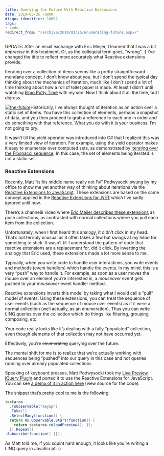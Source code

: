 ```yaml
---
title: Querying the Future With Reactive Extensions
date: 2010-03-26 -0800
disqus_identifier: 18692
tags:
- code
redirect_from: "/archive/2010/03/25/enumerating-future.aspx/"
---
```


UPDATE: After an email exchange with Eric Meijer, I learned that I was a
bit *imprecise* in this treatment. Or, as the colloquial term goes,
“wrong”. :) I’ve changed the title to reflect more accurately what
Reactive extensions provide.

Iterating over a collection of items seems like a pretty straightforward
mundane concept. I don’t know about you, but I don’t spend the typical
day thinking about the mechanics of iteration, much like I don’t spend a
lot of time thinking about how a roll of toilet paper is made. At least
I didn’t until watching [Elmo Potty
Time](http://www.amazon.com/gp/product/B000G0O5F0?ie=UTF8&tag=youvebeenhaac-20&linkCode=as2&camp=1789&creative=390957&creativeASIN=B000G0O5F0 "Elmo Potty Time on Amazon.com")
with my son. Now I think about it all the time, but I digress.

[![the-future](https://haacked.com/images/haacked_com/WindowsLiveWriter/EnumeratingtheFutureWithTheReactiveFrame_1263C/the-future_3.jpg "the-future")](http://www.sxc.hu/photo/1194467 "Shimmering lights 1 - by e-Eva-a")Historically,
I’ve always thought of iteration as an action over a static set of
items. You have this collection of elements, perhaps a snapshot of data,
and you then proceed to grab a reference to each one in order and do
something with that reference. What you do with it is your business. I’m
not going to pry.

It wasn’t till the yield operator was introduced into C\# that I
realized this was a very limited view of iteration. For example, using
the yield operator makes it easy to enumerate over computed sets, as
demonstrated by [iterating over the Fibonacci
sequence](http://chrisfulstow.com/fibonacci-numbers-iterator-with-csharp-yield-statements/ "Fibonacci numbers iterator with C# yield statements").
In this case, the set of elements being iterated is not a static set.

### Reactive Extensions

Recently, [Matt “is his middle name really not F\#”
Podwysocki](http://codebetter.com/blogs/matthew.podwysocki/ "Matt Podysocki blog")
swung by my office to show me yet another way of thinking about
iterations via the [Reactive Extensions to
JavaScript](http://codebetter.com/blogs/matthew.podwysocki/archive/2010/02/16/introduction-to-the-reactive-extensions-to-javascript.aspx "Introduction to Reactive Extensions to JavaScript").
These extensions are based on the same concept applied in the [Reactive
Extensions for
.NET](http://msdn.microsoft.com/en-us/devlabs/ee794896.aspx "Reactive Extensions for .NET")
which I’ve sadly ignored until now.

There’s a channel9 video where [Eric Meijer describes these
extensions](http://channel9.msdn.com/posts/Charles/Erik-Meijer-Rx-in-15-Minutes/ "Video: Reactive Extensions in 14 minutes")
as push collections, as contrasted with normal collections where you
pull each item from the collection.

Unfortunately, when I first heard this analogy, it didn’t click in my
head. That’s not terribly unusual as it often takes a few bat swings at
my head for something to stick. It wasn’t till I understood the pattern
of code that reactive extensions are a replacement for, did it click. By
inverting the analogy that Eric used, these extensions made a lot more
sense to me.

Typically, when you write code to handle user interactions, you write
events and methods (event handlers) which handle the events. In my mind,
this is a very “push” way to handle it. For example, as soon as a user
moves the mouse over an element you’re interested in, a *mouseover*
event gets pushed to your *mouseover* event handler method.

Reactive extensions inverts this model by taking what I would call a
“pull” model of events. Using these extensions, you can treat the
sequence of user events (such as the sequence of mouse over events) as
if it were a normal collection (well actually, as an enumeration). Thus
you can write LINQ queries over the collection which do things like
filtering, grouping, composing, etc.

Your code really looks like it’s dealing with a fully “populated”
collection, even though elements of that collection may not have
occurred yet.

Effectively, you’re ~~enumerating~~ querying over the future.

The mental shift for me is to realize that we’re actually working with
sequences being “pushed” into our query in this case and not queries
running over already populated collections.

Speaking of keyboard presses, Matt Podwysocki took my [Live Preview
jQuery
Plugin](https://haacked.com/archive/2009/12/15/live-preview-jquery-plugin.aspx "Live Preview jQuery Plugin")
and ported it to use the Reactive Extensions for JavaScript. You can see
[a demo of it in action
here](http://demo.haacked.com/livepreview-rx/ "Live Preview with Rx")
(view source for the code).

The snippet that’s pretty cool to me is the following:

```csharp
textarea
  .ToObservable("keyup")
  .Take(1)
  .SelectMany(function() {
  return Rx.Observable.Start(function() {
    return textarea.reloadPreview(); });
  }).Repeat()
.Subscribe(function() {});
```

As Matt told me, if you squint hard enough, it looks like you’re writing
a LINQ query in JavaScript. :)

